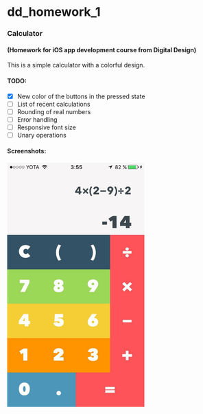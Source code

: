 # dd_homework_1
### Calculator
#### (Homework for iOS app development course from Digital Design)

This is a simple calculator with a colorful design.

#### TODO:
- [x] New color of the buttons in the pressed state
- [ ] List of recent calculations
- [ ] Rounding of real numbers
- [ ] Error handling
- [ ] Responsive font size
- [ ] Unary operations

#### Screenshots:

<img src="https://github.com/Magauran/dd_homework_1/blob/master/scrn.jpg" width="320" height="568" />